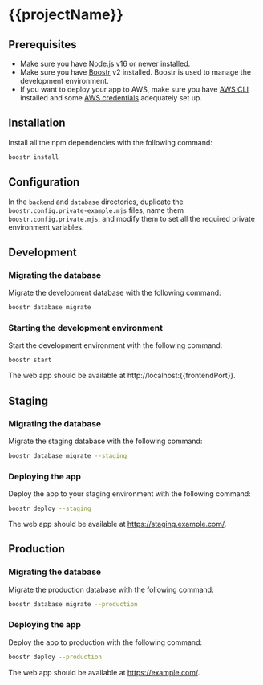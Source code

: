 # {{projectName}}

## Prerequisites

- Make sure you have [Node.js](https://nodejs.org/) v16 or newer installed.
- Make sure you have [Boostr](https://boostr.dev/) v2 installed. Boostr is used to manage the development environment.
- If you want to deploy your app to AWS, make sure you have [AWS CLI](https://docs.aws.amazon.com/cli/latest/userguide/cli-chap-install.html) installed and some [AWS credentials](https://docs.aws.amazon.com/cli/latest/userguide/cli-configure-files.html) adequately set up.

## Installation

Install all the npm dependencies with the following command:

```sh
boostr install
```

## Configuration

In the `backend` and `database` directories, duplicate the `boostr.config.private-example.mjs` files, name them `boostr.config.private.mjs`, and modify them to set all the required private environment variables.

## Development

### Migrating the database

Migrate the development database with the following command:

```sh
boostr database migrate
```

### Starting the development environment

Start the development environment with the following command:

```sh
boostr start
```

The web app should be available at http://localhost:{{frontendPort}}.

## Staging

### Migrating the database

Migrate the staging database with the following command:

```sh
boostr database migrate --staging
```

### Deploying the app

Deploy the app to your staging environment with the following command:

```sh
boostr deploy --staging
```

The web app should be available at https://staging.example.com/.

## Production

### Migrating the database

Migrate the production database with the following command:

```sh
boostr database migrate --production
```

### Deploying the app

Deploy the app to production with the following command:

```sh
boostr deploy --production
```

The web app should be available at https://example.com/.
